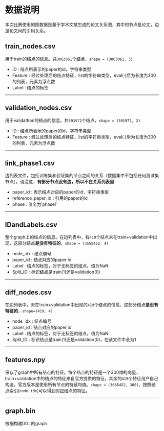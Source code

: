 # 数据说明

本次比赛使用的图数据是基于学术文献生成的论文关系图，其中的节点是论文，边是论文间的引用关系。

## train_nodes.csv
用于train的结点的信息。共`3063061`个结点，`shape = (3063061, 3)`
- ID : 结点所表示的paper的id，字符串类型
- Feature : 经过处理后的结点特征，list的字符串类型，eval($\cdot$)后为长度为300的列表，元素为浮点数
- Label : 结点的标签

---

## validation_nodes.csv
用于validattion的结点的信息。共`591972`个结点，`shape = (591972, 2)`
- ID : 结点所表示的paper的id，字符串类型
- Feature : 经过处理后的结点特征，list的字符串类型，eval($\cdot$)后为长度为300的列表，元素为浮点数

---

## link_phase1.csv
边列表文件，包括训练集和验证集的节点之间的关系（数据集中不包括任何测试集节点）。请注意，**有部分节点没有边，所以不在关系列表里**
- paper_id : 表示结点对应的paper的id，字符串类型
- reference_paper_id : 引用的paper的id
- phase : 值全为'phase1'

---

## IDandLabels.csv
整个graph上的结点的信息。在边列表中，有`419`个结点未在train+validation中出现，这部分结点**是没有特征的**，`shape = (3655452, 4)`
- node_idx : 结点编号
- paper_id : 结点对应的paper id
- Label    : 结点的标签，对于无标签的结点，值为NaN
- Split_ID : 标识结点是train(1)还是validation(0)

---

## diff_nodes.csv
在边列表中，未在train+validation中出现的`419`个结点的信息，这部分结点**是没有特征的**，`shape=(419, 4)`

- node_idx : 结点编号
- paper_id : 结点对应的paper id
- Label    : 结点的标签，对于无标签的结点，值为NaN
- Split_ID : 标识结点是train(1)还是validation(0)，在该文件中全为1

---

## features.npy
保存了graph中所有结点的特征，每个结点的特征是一个300维的向量，train+validation中的结点的特征来自官方提供的特征，其余的`419`个特征用户自己构造，官方版本是使用所有节点的特征均值。`shape = (3655452, 300)`，按照结点索引(`node_idx`)可以得到对应结点的特征。

---

## graph.bin
根据构建DGL的graph